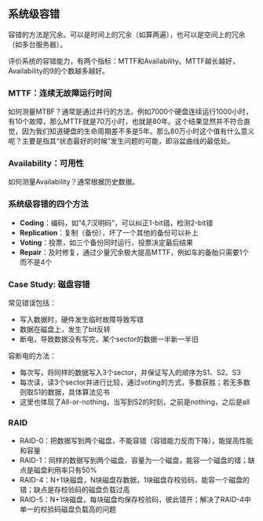 ## 系统级容错

容错的方法是冗余。可以是时间上的冗余（如算两遍），也可以是空间上的冗余（如多台服务器）。

评价系统的容错能力，有两个指标：MTTF和Availability。MTTF越长越好，Availability的9的个数越多越好。

### MTTF：连续无故障运行时间

如何测量MTBF？通常是通过并行的方法，例如7000个硬盘连续运行1000小时，有10个故障，那么MTTF就是70万小时，也就是80年。这个结果显然并不符合直觉，因为我们知道硬盘的生命周期差不多是5年。那么80万小时这个值有什么意义呢？主要是指其“状态最好的时候”发生问题的可能，即浴盆曲线的最低处。

### Availability：可用性

如何测量Availability？通常根据历史数据。

### 系统级容错的四个方法

- **Coding**：编码，如“4,7汉明码”，可以纠正1-bit错，检测2-bit错
- **Replication**：复制（备份），坏了一个其他的备份可以补上
- **Voting**：投票，如三个备份同时运行，投票决定最后结果
- **Repair**：及时修复，通过少量冗余极大提高MTTF，例如车的备胎只需要1个而不是4个

### Case Study: 磁盘容错

常见错误包括：

- 写入数据时，硬件发生临时故障导致写错
- 数据在磁盘上，发生了bit反转
- 断电，导致数据没有写完，某个sector的数据一半新一半旧

容断电的方法：

- 每次写，将同样的数据写入3个sector，并保证写入的顺序为S1、S2、S3
- 每次读，读3个sector并进行比较，通过voting的方式，多数获胜；若无多数则取S1的数据，具体算法见书
- 这里也体现了All-or-nothing，当写到S2的时刻，之前是nothing，之后是all

### RAID

- RAID-0：把数据写到两个磁盘，不能容错（容错能力反而下降），能提高性能和容量
- RAID-1：同样的数据写到两个磁盘，容量为一个磁盘，能容一个磁盘的错；缺点是磁盘利用率只有50%
- RAID-4：N+1块磁盘，N块磁盘存数据，1块磁盘存校验码，能容一个磁盘的错；缺点是存校验码的磁盘负载过高
- RAID-5：N+1块磁盘，每块磁盘均保存校验码，彼此错开；解决了RAID-4中单一的校验码磁盘负载高的问题






